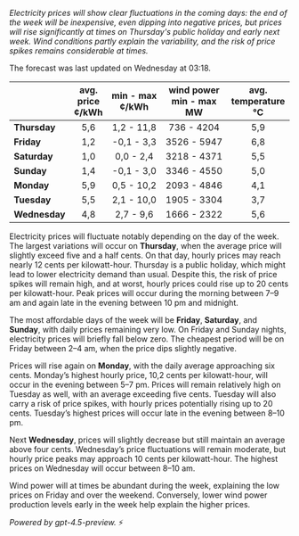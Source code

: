 *Electricity prices will show clear fluctuations in the coming days: the end of the week will be inexpensive, even dipping into negative prices, but prices will rise significantly at times on Thursday's public holiday and early next week. Wind conditions partly explain the variability, and the risk of price spikes remains considerable at times.*

The forecast was last updated on Wednesday at 03:18.

|               | avg.<br>price<br>¢/kWh | min - max<br>¢/kWh | wind power<br>min - max<br>MW | avg.<br>temperature<br>°C |
|:--------------|:----------------------:|:-------------------:|:-----------------------------:|:-------------------------:|
| **Thursday**  |          5,6           |     1,2 - 11,8      |          736 - 4204          |            5,9            |
| **Friday**    |          1,2           |     -0,1 - 3,3      |         3526 - 5947          |            6,8            |
| **Saturday**  |          1,0           |      0,0 - 2,4      |         3218 - 4371          |            5,5            |
| **Sunday**    |          1,4           |     -0,1 - 3,0      |         3346 - 4550          |            5,0            |
| **Monday**    |          5,9           |     0,5 - 10,2      |         2093 - 4846          |            4,1            |
| **Tuesday**   |          5,5           |     2,1 - 10,0      |         1905 - 3304          |            3,7            |
| **Wednesday** |          4,8           |      2,7 - 9,6      |         1666 - 2322          |            5,6            |

Electricity prices will fluctuate notably depending on the day of the week. The largest variations will occur on **Thursday**, when the average price will slightly exceed five and a half cents. On that day, hourly prices may reach nearly 12 cents per kilowatt-hour. Thursday is a public holiday, which might lead to lower electricity demand than usual. Despite this, the risk of price spikes will remain high, and at worst, hourly prices could rise up to 20 cents per kilowatt-hour. Peak prices will occur during the morning between 7–9 am and again late in the evening between 10 pm and midnight.

The most affordable days of the week will be **Friday**, **Saturday**, and **Sunday**, with daily prices remaining very low. On Friday and Sunday nights, electricity prices will briefly fall below zero. The cheapest period will be on Friday between 2–4 am, when the price dips slightly negative.

Prices will rise again on **Monday**, with the daily average approaching six cents. Monday’s highest hourly price, 10,2 cents per kilowatt-hour, will occur in the evening between 5–7 pm. Prices will remain relatively high on Tuesday as well, with an average exceeding five cents. Tuesday will also carry a risk of price spikes, with hourly prices potentially rising up to 20 cents. Tuesday’s highest prices will occur late in the evening between 8–10 pm.

Next **Wednesday**, prices will slightly decrease but still maintain an average above four cents. Wednesday’s price fluctuations will remain moderate, but hourly price peaks may approach 10 cents per kilowatt-hour. The highest prices on Wednesday will occur between 8–10 am.

Wind power will at times be abundant during the week, explaining the low prices on Friday and over the weekend. Conversely, lower wind power production levels early in the week help explain the higher prices.

*Powered by gpt-4.5-preview.* ⚡
